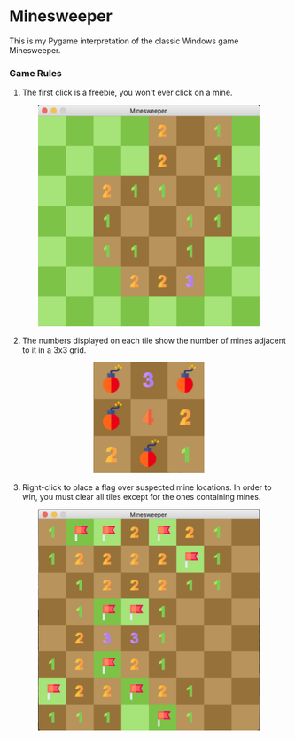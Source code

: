# Minesweeper

This is my Pygame interpretation of the classic Windows game Minesweeper.

### Game Rules
1. The first click is a freebie, you won't ever click on a mine.
<p align="center">
  <img src="images/openingMove.png" width="400" height="400"/>
</p>

2. The numbers displayed on each tile show the number of mines adjacent to it in a 3x3 grid. 
<p align="center">
  <img src="images/openedGrid.png" width="200" height="200"/>
</p>

3. Right-click to place a flag over suspected mine locations. In order to win, you must clear all tiles except for the ones containing mines.   
<p align="center">
  <img src="images/placeFlags.png" width="400" height="400"/>
</p>
